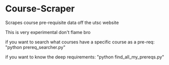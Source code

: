 # Course-Scraper
Scrapes course pre-requisite data off the utsc website

This is very experimental don't flame bro

if you want to search what courses have a specific course as a pre-req:
"python prereq_searcher.py"

if you want to know the deep requirements: "python find_all_my_prereqs.py"
